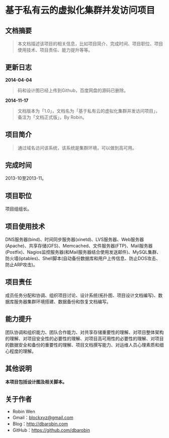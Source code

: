 # 基于私有云的虚拟化集群并发访问项目 #

## 文档摘要 ##

> 本文档描述该项目的相关信息，比如项目简介、完成时间、项目职位、项目使用技术、项目责任、能力提升等等。

## 更新日志 ##

**2014-04-04**
> 码和设计图已经上传到Github，百度网盘的源码已删除。

**2014-11-17**
> 文档版本为「1.0」，文档名为「基于私有云的虚拟化集群并发访问项目」，备注为「文档正式版」，By Robin。

## 项目简介 ##

> 通过域名访问该系统，该系统是集群环境，可以做到高可用。

## 完成时间 ##

2013-10至2013-11。

## 项目职位 ##

项目组组长。

## 项目使用技术 ##

DNS服务器(bind)、时间同步服务器(xinetd)、LVS服务器、Web服务器(Apache)、共享存储(GFS)、Memcached、文件服务器(FTP)、Mail服务器(Postfix)、Nagios监控服务器(和Mail服务器结合使用发送邮件)、MySQL集群、防火墙(iptables)、Shell脚本(自动备份数据库和用户上传信息、防止DOS攻击、防止ARP攻击)。

## 项目责任 ##

成员任务分配和协调、组织项目讨论、设计系统(拓扑图、项目设计文档编写)、数据库服务器集群环境搭建、数据备份和恢复文档编写。

## 能力提升 ##

团队协调和组织能力、团队合作能力、对共享存储重要性的理解、对项目整体架构的理解、对项目安全性的必要性的理解、对项目高可用性的必要性的理解、对项目的数据安全和备份的重要性的理解、项目文档撰写能力、对运维人员心理素质和细心程度的理解。

## 其他说明 ##

**本项目包括设计图及相关脚本。**

## 关于作者 ##

* Robin Wen
* Gmail：blockxyz@gmail.com
* Blog：http://dbarobin.com
* GitHub：https://github.com/dbarobin
